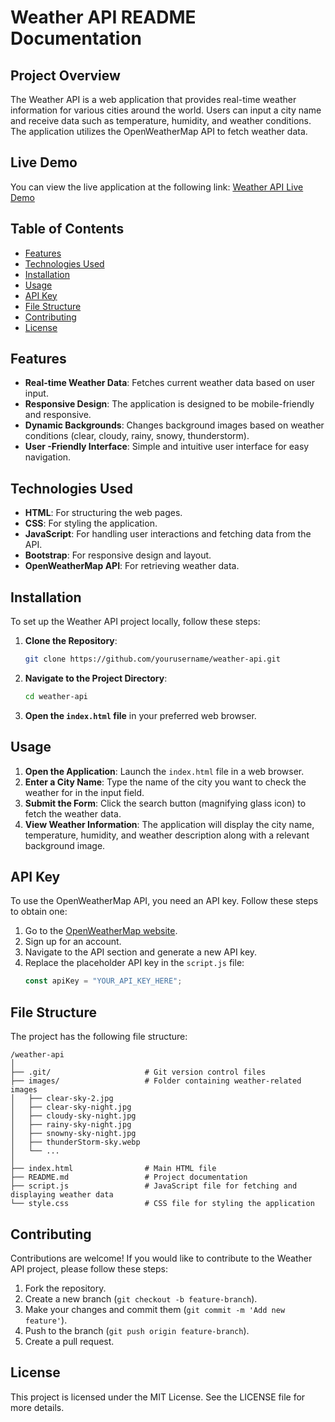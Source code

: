 # **Weather API README Documentation**

## **Project Overview**
The Weather API is a web application that provides real-time weather information for various cities around the world. Users can input a city name and receive data such as temperature, humidity, and weather conditions. The application utilizes the OpenWeatherMap API to fetch weather data.

## **Live Demo**
You can view the live application at the following link: [Weather API Live Demo](https://weather-api-eight-self.vercel.app/)

## **Table of Contents**
- [Features](#features)
- [Technologies Used](#technologies-used)
- [Installation](#installation)
- [Usage](#usage)
- [API Key](#api-key)
- [File Structure](#file-structure)
- [Contributing](#contributing)
- [License](#license)

## **Features**
- **Real-time Weather Data**: Fetches current weather data based on user input.
- **Responsive Design**: The application is designed to be mobile-friendly and responsive.
- **Dynamic Backgrounds**: Changes background images based on weather conditions (clear, cloudy, rainy, snowy, thunderstorm).
- **User -Friendly Interface**: Simple and intuitive user interface for easy navigation.

## **Technologies Used**
- **HTML**: For structuring the web pages.
- **CSS**: For styling the application.
- **JavaScript**: For handling user interactions and fetching data from the API.
- **Bootstrap**: For responsive design and layout.
- **OpenWeatherMap API**: For retrieving weather data.

## **Installation**
To set up the Weather API project locally, follow these steps:

1. **Clone the Repository**:
   ```bash
   git clone https://github.com/yourusername/weather-api.git
   ```

2. **Navigate to the Project Directory**:
   ```bash
   cd weather-api
   ```

3. **Open the `index.html` file** in your preferred web browser.

## **Usage**
1. **Open the Application**: Launch the `index.html` file in a web browser.
2. **Enter a City Name**: Type the name of the city you want to check the weather for in the input field.
3. **Submit the Form**: Click the search button (magnifying glass icon) to fetch the weather data.
4. **View Weather Information**: The application will display the city name, temperature, humidity, and weather description along with a relevant background image.

## **API Key**
To use the OpenWeatherMap API, you need an API key. Follow these steps to obtain one:

1. Go to the [OpenWeatherMap website](https://openweathermap.org/).
2. Sign up for an account.
3. Navigate to the API section and generate a new API key.
4. Replace the placeholder API key in the `script.js` file:
   ```javascript
   const apiKey = "YOUR_API_KEY_HERE";
   ```

## **File Structure**
The project has the following file structure:

```
/weather-api
│
├── .git/                     # Git version control files
├── images/                   # Folder containing weather-related images
│   ├── clear-sky-2.jpg
│   ├── clear-sky-night.jpg
│   ├── cloudy-sky-night.jpg
│   ├── rainy-sky-night.jpg
│   ├── snowny-sky-night.jpg
│   ├── thunderStorm-sky.webp
│   └── ...
│
├── index.html                # Main HTML file
├── README.md                 # Project documentation
├── script.js                 # JavaScript file for fetching and displaying weather data
└── style.css                 # CSS file for styling the application
```

## **Contributing**
Contributions are welcome! If you would like to contribute to the Weather API project, please follow these steps:

1. Fork the repository.
2. Create a new branch (`git checkout -b feature-branch`).
3. Make your changes and commit them (`git commit -m 'Add new feature'`).
4. Push to the branch (`git push origin feature-branch`).
5. Create a pull request.

## **License**
This project is licensed under the MIT License. See the LICENSE file for more details.
